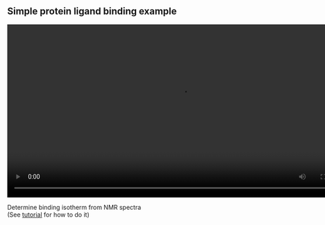 ## Simple protein ligand binding example
<video controls width=800px>
<source src="../../png/examples/simple.mp4", type="video/mp4">
Your browser does not support playing MP4, please click this link to see 
the [GIF version](https://github.com/TRENDMizzou/TREND-manual/blob/master/png/examples/simple.gif?raw=true)
</video>


Determine binding isotherm from NMR spectra  
(See [tutorial](../../doc/intro.md) for how to do it)
